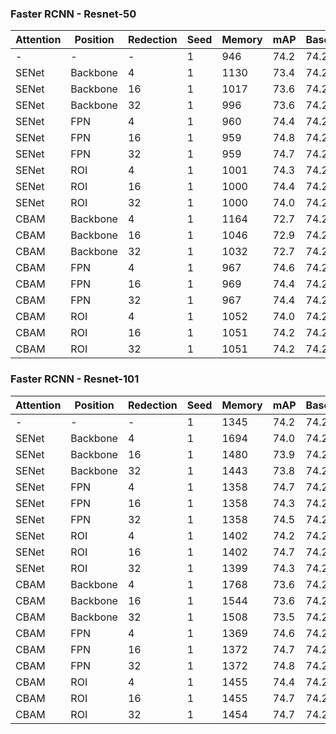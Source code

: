
### Faster RCNN - Resnet-50


| Attention | Position | Redection | Seed | Memory | mAP    | Baseline |
|-----------|----------|-----------|------|--------|--------|----------|
|     -     |     -    |     -     |   1  |  946   |  74.2  |   74.2   |
|   SENet   | Backbone |     4     |   1  |  1130  |  73.4  |   74.2   |
|   SENet   | Backbone |     16    |   1  |  1017  |  73.6  |   74.2   |
|   SENet   | Backbone |     32    |   1  |  996   |  73.6  |   74.2   |
|   SENet   |    FPN   |     4     |   1  |  960   |  74.4  |   74.2   |
|   SENet   |    FPN   |     16    |   1  |  959   |  74.8  |   74.2   |
|   SENet   |    FPN   |     32    |   1  |  959   |  74.7  |   74.2   |
|   SENet   |    ROI   |     4     |   1  |  1001  |  74.3  |   74.2   |
|   SENet   |    ROI   |     16    |   1  |  1000  |  74.4  |   74.2   |
|   SENet   |    ROI   |     32    |   1  |  1000  |  74.0  |   74.2   |
|   CBAM    | Backbone |     4     |   1  |  1164  |  72.7  |   74.2   |
|   CBAM    | Backbone |     16    |   1  |  1046  |  72.9  |   74.2   |
|   CBAM    | Backbone |     32    |   1  |  1032  |  72.7  |   74.2   |
|   CBAM    |    FPN   |     4     |   1  |  967   |  74.6  |   74.2   |
|   CBAM    |    FPN   |     16    |   1  |  969   |  74.4  |   74.2   |
|   CBAM    |    FPN   |     32    |   1  |  967   |  74.4  |   74.2   |
|   CBAM    |    ROI   |     4     |   1  |  1052  |  74.0  |   74.2   |
|   CBAM    |    ROI   |     16    |   1  |  1051  |  74.2  |   74.2   |
|   CBAM    |    ROI   |     32    |   1  |  1051  |  74.2  |   74.2   |



### Faster RCNN - Resnet-101

| Attention | Position | Redection | Seed | Memory | mAP    | Baseline |
|-----------|----------|-----------|------|--------|--------|----------|
|     -     |     -    |     -     |   1  |  1345  |  74.2  |   74.2   |
|  SENet    | Backbone |     4     |   1  |  1694  |  74.0  |   74.2   |
|  SENet    | Backbone |     16    |   1  |  1480  |  73.9  |   74.2   |
|  SENet    | Backbone |     32    |   1  |  1443  |  73.8  |   74.2   |
|  SENet    |    FPN   |     4     |   1  |  1358  |  74.7  |   74.2   |
|  SENet    |    FPN   |     16    |   1  |  1358  |  74.3  |   74.2   |
|  SENet    |    FPN   |     32    |   1  |  1358  |  74.5  |   74.2   |
|  SENet    |    ROI   |     4     |   1  |  1402  |  74.2  |   74.2   |
|  SENet    |    ROI   |     16    |   1  |  1402  |  74.7  |   74.2   |
|  SENet    |    ROI   |     32    |   1  |  1399  |  74.3  |   74.2   |
|   CBAM    | Backbone |     4     |   1  |  1768  |  73.6  |   74.2   |
|   CBAM    | Backbone |     16    |   1  |  1544  |  73.6  |   74.2   |
|   CBAM    | Backbone |     32    |   1  |  1508  |  73.5  |   74.2   |
|   CBAM    |    FPN   |     4     |   1  |  1369  |  74.6  |   74.2   |
|   CBAM    |    FPN   |     16    |   1  |  1372  |  74.7  |   74.2   |
|   CBAM    |    FPN   |     32    |   1  |  1372  |  74.8  |   74.2   |
|   CBAM    |    ROI   |     4     |   1  |  1455  |  74.4  |   74.2   |
|   CBAM    |    ROI   |     16    |   1  |  1455  |  74.7  |   74.2   |
|   CBAM    |    ROI   |     32    |   1  |  1454  |  74.7  |   74.2   |
